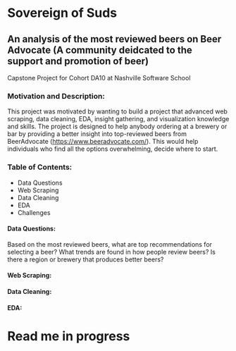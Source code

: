 # Sovereign of Suds
## An analysis of the most reviewed beers on Beer Advocate (A community deidcated to the support and promotion of beer)
Capstone Project for Cohort DA10 at Nashville Software School 

### Motivation and Description:
This project was motivated by wanting to build a project that advanced web scraping, data cleaning, EDA, insight gathering, and visualization knowledge and skills. The project is designed to help anybody ordering at a brewery or bar by providing a better insight into top-reviewed beers from BeerAdvocate (https://www.beeradvocate.com/). This would help individuals who find all the options overwhelming, decide where to start.

### Table of Contents:
- Data Questions
- Web Scraping
- Data Cleaning
- EDA
- Challenges

#### Data Questions:
  Based on the most reviewed beers, what are top recommendations for selecting a beer?
  What trends are found in how people review beers?
  Is there a region or brewery that produces better beers?
    

#### Web Scraping:



#### Data Cleaning:


#### EDA:

  # Read me in progress
